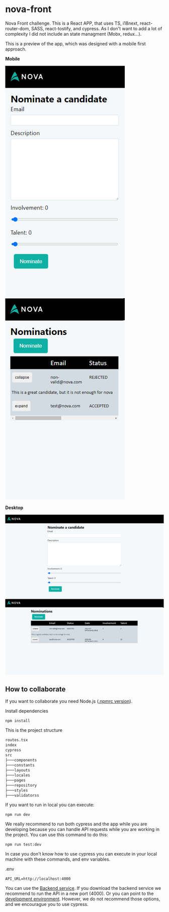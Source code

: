 # nova-front

Nova Front challenge. This is a React APP, that uses TS, i18next, react-router-dom, SASS, react-tostify, and cypress. As I don't want to add a lot of complexity I did not include an state managment (Mobx, redux...).

This is a preview of the app, which was designed with a mobile first approach.

**Mobile**

![nova mobile](https://github.com/kevinccbsg/nova-front/blob/main/images/mobile.png "nova mobile")
![nova nominations mobile](https://github.com/kevinccbsg/nova-front/blob/main/images/nominations.png "nova nominations mobile")

**Desktop**

![nova desktop](https://github.com/kevinccbsg/nova-front/blob/main/images/desktop.png "nova desktop")
![nova nominations desktop](https://github.com/kevinccbsg/nova-front/blob/main/images/nominations_desktop.png "nova nominations desktop")

## How to collaborate

If you want to collaborate you need Node.js ([.npmrc version](https://github.com/kevinccbsg/nova-front/blob/main/.nvmrc)).

Install dependencies

```
npm install
```

This is the project structure

```
routes.tsx
index
cypress
src
├───components
├───constants
├───layouts
├───locales
├───pages
├───repository
├───styles
├───validatorss
```

If you want to run in local you can execute:

```
npm run dev
```

We really recommend to run both cypress and the app while you are developing because you can handle API requests while you are working in the project. You can use this command to do this:

```
npm run test:dev
```

In case you don't know how to use cypress you can execute in your local machine with these commands, and env variables.

.env
```
API_URL=http://localhost:4000
```

You can use the [Backend service](https://github.com/kevinccbsg/nova-api). If you download the backend service we recommend to run the API in a new port (4000). Or you can point to the [development environment](https://nova-challenge-api.herokuapp.com/api-docs). However, we do not recommend those options, and we encourague you to use cypress.
